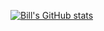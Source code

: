 [![Bill's GitHub stats](https://github-readme-stats.vercel.app/api?username=billchenxi)](https://billchenxi.github.io)

